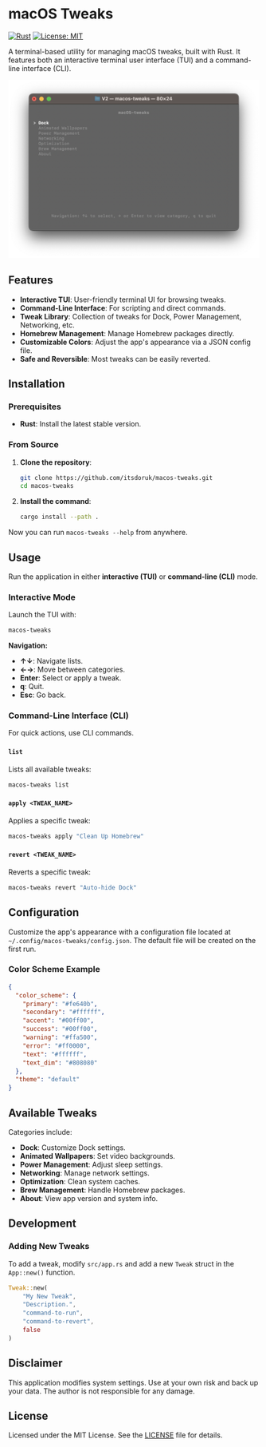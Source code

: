 # macOS Tweaks

[![Rust](https://img.shields.io/badge/made%20with-Rust-orange.svg)](https://www.rust-lang.org/)
[![License: MIT](https://img.shields.io/badge/License-MIT-yellow.svg)](https://opensource.org/licenses/MIT)

A terminal-based utility for managing macOS tweaks, built with Rust. It features both an interactive terminal user interface (TUI) and a command-line interface (CLI).

![Screenshot](/screenshots/1.png)

## Features

- **Interactive TUI**: User-friendly terminal UI for browsing tweaks.
- **Command-Line Interface**: For scripting and direct commands.
- **Tweak Library**: Collection of tweaks for Dock, Power Management, Networking, etc.
- **Homebrew Management**: Manage Homebrew packages directly.
- **Customizable Colors**: Adjust the app's appearance via a JSON config file.
- **Safe and Reversible**: Most tweaks can be easily reverted.

## Installation

### Prerequisites

- **Rust**: Install the latest stable version.

### From Source

1. **Clone the repository**:
    ```bash
    git clone https://github.com/itsdoruk/macos-tweaks.git
    cd macos-tweaks
    ```

2. **Install the command**:
    ```bash
    cargo install --path .
    ```

Now you can run `macos-tweaks --help` from anywhere.

## Usage

Run the application in either **interactive (TUI)** or **command-line (CLI)** mode.

### Interactive Mode

Launch the TUI with:
```bash
macos-tweaks
```

**Navigation:**
- **↑↓**: Navigate lists.
- **←→**: Move between categories.
- **Enter**: Select or apply a tweak.
- **q**: Quit.
- **Esc**: Go back.

### Command-Line Interface (CLI)

For quick actions, use CLI commands.

#### `list`
Lists all available tweaks:
```bash
macos-tweaks list
```

#### `apply <TWEAK_NAME>`
Applies a specific tweak:
```bash
macos-tweaks apply "Clean Up Homebrew"
```

#### `revert <TWEAK_NAME>`
Reverts a specific tweak:
```bash
macos-tweaks revert "Auto-hide Dock"
```

## Configuration

Customize the app's appearance with a configuration file located at `~/.config/macos-tweaks/config.json`. The default file will be created on the first run.

### Color Scheme Example
```json
{
  "color_scheme": {
    "primary": "#fe640b",
    "secondary": "#ffffff",
    "accent": "#00ff00",
    "success": "#00ff00",
    "warning": "#ffa500",
    "error": "#ff0000",
    "text": "#ffffff",
    "text_dim": "#808080"
  },
  "theme": "default"
}
```

## Available Tweaks

Categories include:
- **Dock**: Customize Dock settings.
- **Animated Wallpapers**: Set video backgrounds.
- **Power Management**: Adjust sleep settings.
- **Networking**: Manage network settings.
- **Optimization**: Clean system caches.
- **Brew Management**: Handle Homebrew packages.
- **About**: View app version and system info.

## Development

### Adding New Tweaks

To add a tweak, modify `src/app.rs` and add a new `Tweak` struct in the `App::new()` function.

```rust
Tweak::new(
    "My New Tweak",
    "Description.",
    "command-to-run",     
    "command-to-revert",  
    false                 
)
```

## Disclaimer

This application modifies system settings. Use at your own risk and back up your data. The author is not responsible for any damage.

## License

Licensed under the MIT License. See the [LICENSE](LICENSE) file for details.
